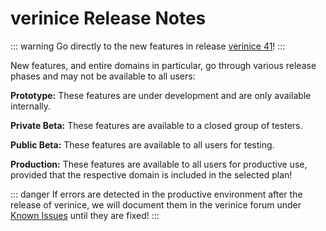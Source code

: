 <!-- © 2025 The Project Contributors - see AUTHORS.txt -->
# verinice Release Notes

::: warning Go directly to the new features in release [verinice 41](/release-notes/verinice-41.md)!
:::

New features, and entire domains in particular, go through various release phases and may not be available to all users:

**Prototype:** These features are under development and are only available internally.

**Private Beta:** These features are available to a closed group of testers.

**Public Beta:** These features are available to all users for testing.

**Production:** These features are available to all users for productive use, provided that the respective domain is included in the selected plan!

::: danger If errors are detected in the productive environment after the release of verinice, we will document them in the verinice forum under [Known Issues](https://forum.verinice.com/c/veo/known-issues/87) until they are fixed!
:::
